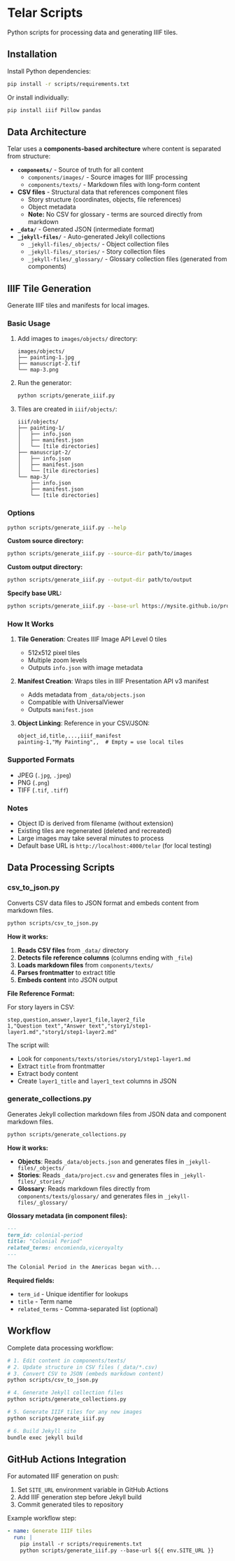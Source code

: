 # Telar Scripts

Python scripts for processing data and generating IIIF tiles.

## Installation

Install Python dependencies:

```bash
pip install -r scripts/requirements.txt
```

Or install individually:

```bash
pip install iiif Pillow pandas
```

## Data Architecture

Telar uses a **components-based architecture** where content is separated from structure:

- **`components/`** - Source of truth for all content
  - `components/images/` - Source images for IIIF processing
  - `components/texts/` - Markdown files with long-form content
- **CSV files** - Structural data that references component files
  - Story structure (coordinates, objects, file references)
  - Object metadata
  - **Note:** No CSV for glossary - terms are sourced directly from markdown
- **`_data/`** - Generated JSON (intermediate format)
- **`_jekyll-files/`** - Auto-generated Jekyll collections
  - `_jekyll-files/_objects/` - Object collection files
  - `_jekyll-files/_stories/` - Story collection files
  - `_jekyll-files/_glossary/` - Glossary collection files (generated from components)

## IIIF Tile Generation

Generate IIIF tiles and manifests for local images.

### Basic Usage

1. Add images to `images/objects/` directory:
   ```
   images/objects/
   ├── painting-1.jpg
   ├── manuscript-2.tif
   └── map-3.png
   ```

2. Run the generator:
   ```bash
   python scripts/generate_iiif.py
   ```

3. Tiles are created in `iiif/objects/`:
   ```
   iiif/objects/
   ├── painting-1/
   │   ├── info.json
   │   ├── manifest.json
   │   └── [tile directories]
   ├── manuscript-2/
   │   ├── info.json
   │   ├── manifest.json
   │   └── [tile directories]
   └── map-3/
       ├── info.json
       ├── manifest.json
       └── [tile directories]
   ```

### Options

```bash
python scripts/generate_iiif.py --help
```

**Custom source directory:**
```bash
python scripts/generate_iiif.py --source-dir path/to/images
```

**Custom output directory:**
```bash
python scripts/generate_iiif.py --output-dir path/to/output
```

**Specify base URL:**
```bash
python scripts/generate_iiif.py --base-url https://mysite.github.io/project
```

### How It Works

1. **Tile Generation**: Creates IIIF Image API Level 0 tiles
   - 512x512 pixel tiles
   - Multiple zoom levels
   - Outputs `info.json` with image metadata

2. **Manifest Creation**: Wraps tiles in IIIF Presentation API v3 manifest
   - Adds metadata from `_data/objects.json`
   - Compatible with UniversalViewer
   - Outputs `manifest.json`

3. **Object Linking**: Reference in your CSV/JSON:
   ```csv
   object_id,title,...,iiif_manifest
   painting-1,"My Painting",,  # Empty = use local tiles
   ```

### Supported Formats

- JPEG (`.jpg`, `.jpeg`)
- PNG (`.png`)
- TIFF (`.tif`, `.tiff`)

### Notes

- Object ID is derived from filename (without extension)
- Existing tiles are regenerated (deleted and recreated)
- Large images may take several minutes to process
- Default base URL is `http://localhost:4000/telar` (for local testing)

## Data Processing Scripts

### csv_to_json.py

Converts CSV data files to JSON format and embeds content from markdown files.

```bash
python scripts/csv_to_json.py
```

**How it works:**

1. **Reads CSV files** from `_data/` directory
2. **Detects file reference columns** (columns ending with `_file`)
3. **Loads markdown files** from `components/texts/`
4. **Parses frontmatter** to extract title
5. **Embeds content** into JSON output

**File Reference Format:**

For story layers in CSV:
```csv
step,question,answer,layer1_file,layer2_file
1,"Question text","Answer text","story1/step1-layer1.md","story1/step1-layer2.md"
```

The script will:
- Look for `components/texts/stories/story1/step1-layer1.md`
- Extract `title` from frontmatter
- Extract body content
- Create `layer1_title` and `layer1_text` columns in JSON

### generate_collections.py

Generates Jekyll collection markdown files from JSON data and component markdown files.

```bash
python scripts/generate_collections.py
```

**How it works:**

- **Objects**: Reads `_data/objects.json` and generates files in `_jekyll-files/_objects/`
- **Stories**: Reads `_data/project.csv` and generates files in `_jekyll-files/_stories/`
- **Glossary**: Reads markdown files directly from `components/texts/glossary/` and generates files in `_jekyll-files/_glossary/`

**Glossary metadata (in component files):**
```markdown
---
term_id: colonial-period
title: "Colonial Period"
related_terms: encomienda,viceroyalty
---

The Colonial Period in the Americas began with...
```

**Required fields:**
- `term_id` - Unique identifier for lookups
- `title` - Term name
- `related_terms` - Comma-separated list (optional)

## Workflow

Complete data processing workflow:

```bash
# 1. Edit content in components/texts/
# 2. Update structure in CSV files (_data/*.csv)
# 3. Convert CSV to JSON (embeds markdown content)
python scripts/csv_to_json.py

# 4. Generate Jekyll collection files
python scripts/generate_collections.py

# 5. Generate IIIF tiles for any new images
python scripts/generate_iiif.py

# 6. Build Jekyll site
bundle exec jekyll build
```

## GitHub Actions Integration

For automated IIIF generation on push:

1. Set `SITE_URL` environment variable in GitHub Actions
2. Add IIIF generation step before Jekyll build
3. Commit generated tiles to repository

Example workflow step:
```yaml
- name: Generate IIIF tiles
  run: |
    pip install -r scripts/requirements.txt
    python scripts/generate_iiif.py --base-url ${{ env.SITE_URL }}
```
